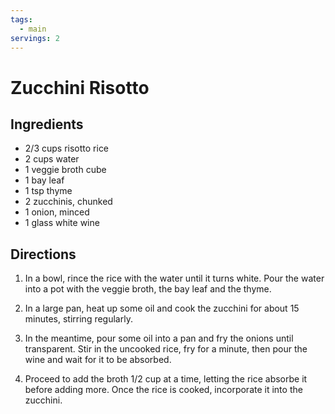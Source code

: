 ```yaml
---
tags:
  - main
servings: 2
---
```


# Zucchini Risotto

## Ingredients

- 2/3 cups risotto rice
- 2 cups water
- 1 veggie broth cube
- 1 bay leaf
- 1 tsp thyme
- 2 zucchinis, chunked
- 1 onion, minced
- 1 glass white wine

## Directions

1. In a bowl, rince the rice with the water until it turns white. Pour the water into a pot with the veggie broth, the bay leaf and the thyme.

2. In a large pan, heat up some oil and cook the zucchini for about 15 minutes, stirring regularly.

3. In the meantime, pour some oil into a pan and fry the onions until transparent. Stir in the uncooked rice, fry for a minute, then pour the wine and wait for it to be absorbed.

4. Proceed to add the broth 1/2 cup at a time, letting the rice absorbe it before adding more. Once the rice is cooked, incorporate it into the zucchini.
